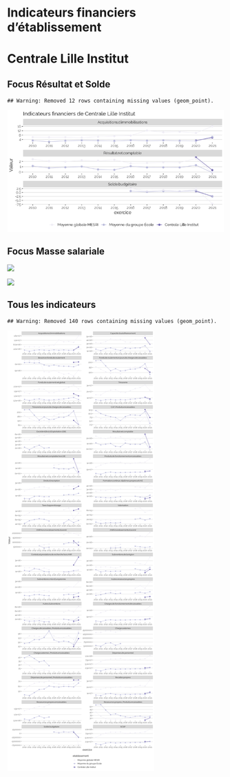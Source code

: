 Indicateurs financiers d’établissement
================

# Centrale Lille Institut

## Focus Résultat et Solde

    ## Warning: Removed 12 rows containing missing values (geom_point).

![](centrale_lille_institut_files/figure-gfm/etab.focus-1.png)<!-- -->

## Focus Masse salariale

![](centrale_lille_institut_files/figure-gfm/etab.focus.ms.et.pfe-1.png)<!-- -->

![](centrale_lille_institut_files/figure-gfm/etab.focus.ms.vs.pfe-1.png)<!-- -->

## Tous les indicateurs

    ## Warning: Removed 140 rows containing missing values (geom_point).

![](centrale_lille_institut_files/figure-gfm/etab-1.png)<!-- -->
